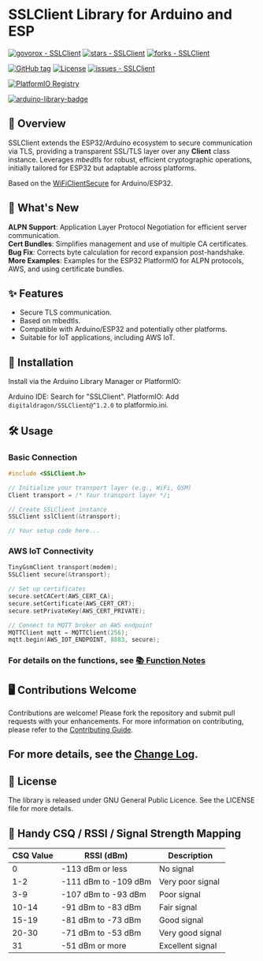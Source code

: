 # SSLClient Library for Arduino and ESP

[![govorox - SSLClient](https://img.shields.io/static/v1?label=govorox&message=SSLClient&color=green&logo=github)](https://github.com/govorox/SSLClient "Go to GitHub repo")
[![stars - SSLClient](https://img.shields.io/github/stars/govorox/SSLClient?style=social)](https://github.com/govorox/SSLClient)
[![forks - SSLClient](https://img.shields.io/github/forks/govorox/SSLClient?style=social)](https://github.com/govorox/SSLClient)

[![GitHub tag](https://img.shields.io/github/tag/govorox/SSLClient?include_prereleases=&sort=semver&color=blue)](https://github.com/govorox/SSLClient/releases/)
[![License](https://img.shields.io/badge/License-MIT-blue)](#license)
[![issues - SSLClient](https://img.shields.io/github/issues/govorox/SSLClient)](https://github.com/govorox/SSLClient/issues)

[![PlatformIO Registry](https://badges.registry.platformio.org/packages/digitaldragon/library/SSLClient.svg)](https://registry.platformio.org/libraries/digitaldragon/SSLClient "Go to PlatformIO Registry")

[![arduino-library-badge](https://img.shields.io/static/v1?label=Arduino%20Libraries&message=GovoroxSSLClient&color=orange&logo=arduino)](https://www.arduinolibraries.info/libraries/govorox-ssl-client "Go to Arduino Libraries")

## 🚀 Overview

SSLClient extends the ESP32/Arduino ecosystem to secure communication via TLS, providing a transparent SSL/TLS layer over any **Client** class instance. Leverages *mbedtls* for robust, efficient cryptographic operations, initially tailored for ESP32 but adaptable across platforms.

Based on the [WiFiClientSecure](https://github.com/espressif/arduino-esp32/tree/master/libraries/WiFiClientSecure) for Arduino/ESP32.

## 🌟 What's New

**ALPN Support**: Application Layer Protocol Negotiation for efficient server communication.  
**Cert Bundles**: Simplifies management and use of multiple CA certificates.  
**Bug Fix**: Corrects byte calculation for record expansion post-handshake.
**More Examples**: Examples for the ESP32 PlatformIO for ALPN protocols, AWS, and using certificate bundles.

## ✨ Features

- Secure TLS communication.
- Based on mbedtls.
- Compatible with Arduino/ESP32 and potentially other platforms.
- Suitable for IoT applications, including AWS IoT.

## 🔧 Installation

Install via the Arduino Library Manager or PlatformIO:

Arduino IDE: Search for "SSLClient".
PlatformIO: Add `digitaldragon/SSLClient@^1.2.0` to platformio.ini.

## 🛠 Usage

### Basic Connection

```cpp
#include <SSLClient.h>

// Initialize your transport layer (e.g., WiFi, GSM)
Client transport = /* Your transport layer */;

// Create SSLClient instance
SSLClient sslClient(&transport);

// Your setup code here...
```

### AWS IoT Connectivity

```cpp
TinyGsmClient transport(modem);
SSLClient secure(&transport);

// Set up certificates
secure.setCACert(AWS_CERT_CA);
secure.setCertificate(AWS_CERT_CRT);
secure.setPrivateKey(AWS_CERT_PRIVATE);

// Connect to MQTT broker on AWS endpoint
MQTTClient mqtt = MQTTClient(256);
mqtt.begin(AWS_IOT_ENDPOINT, 8883, secure);
```

### For details on the functions, see [📚 Function Notes](docs/FUNCTIONS.md)

## 🖥 Contributions Welcome

Contributions are welcome! Please fork the repository and submit pull requests with your enhancements. For more information on contributing, please refer to the [Contributing Guide](docs/CONTRIBUTING.md).

## For more details, see the [Change Log](docs/CHANGELOG.md).


## 📄 License

The library is released under GNU General Public Licence. See the LICENSE file for more details.

## 📶 Handy CSQ / RSSI / Signal Strength Mapping

| CSQ Value | RSSI (dBm)          | Description      |
|-----------|---------------------|------------------|
| 0         | -113 dBm or less    | No signal        |
| 1-2       | -111 dBm to -109 dBm| Very poor signal |
| 3-9       | -107 dBm to -93 dBm | Poor signal      |
| 10-14     | -91 dBm to -83 dBm  | Fair signal      |
| 15-19     | -81 dBm to -73 dBm  | Good signal      |
| 20-30     | -71 dBm to -53 dBm  | Very good signal |
| 31        | -51 dBm or more     | Excellent signal |
